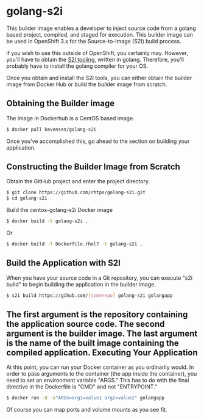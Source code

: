 # golang-s2i

This builder image enables a developer to inject source code from a golang based project, compiled, and staged for execution.  This builder image can be used in OpenShift 3.x for the Source-to-Image (S2I) build process.

if you wish to use this outside of OpenShift, you certainly may.  However, you'll have to obtain the [S2I tooling](https://github.com/openshift/source-to-image), written in golang.  Therefore, you'll probably have to install the golang compiler for your OS.

Once you obtain and install the S2I tools, you can either obtain the builder image from Docker Hub or build the builder image from scratch.

## Obtaining the Builder image
The image in Dockerhub is a CentOS based image.
```bash
$ docker pull kevensen/golang-s2i
```
Once you've accomplished this, go ahead to the section on building your application.

## Constructing the Builder Image from Scratch
Obtain the GitHub project and enter the project directory.
```bash
$ git clone https://github.com/rhtps/golang-s2i.git
$ cd golang-s2i
```
Build the centos-golang-s2i Docker image
```bash
$ docker build -t golang-s2i .
```
Or
```bash
$ docker build -f Dockerfile.rhel7 -t golang-s2i .
```
## Build the Application with S2I
When you have your source code in a Git repository, you can execute "s2i build" to begin building the application in the builder image.
```bash
$ s2i build https://gihub.com/[somerepo] golang-s2i golangapp
```
The first argument is the repository containing the application source code.  The second argument is the builder image.  The last argument is the name of the built image containing the compiled application.
Executing Your Application
----
At this point, you can run your Docker container as you ordinarily would.  In order to pass arguments to the container (the app inside the container), you need to set an environment variable "ARGS."  This has to do with the final directive in the Dockerfile is "CMD" and not "ENTRYPOINT."
```bash
$ docker run -d -e"ARGS=arg1=value1 arg2=value2" golangapp
```
Of course you can map ports and volume mounts as you see fit.

